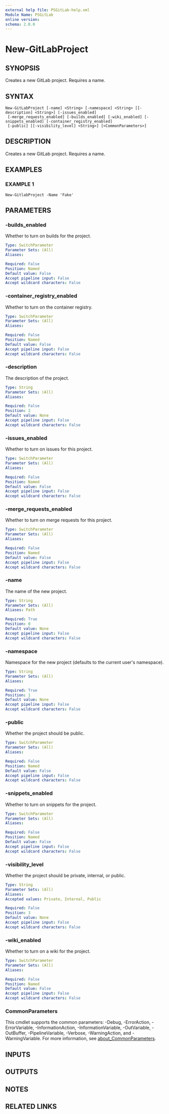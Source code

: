 ```yaml
---
external help file: PSGitLab-help.xml
Module Name: PSGitLab
online version:
schema: 2.0.0
---
```


# New-GitLabProject

## SYNOPSIS
Creates a new GitLab project.
Requires a name.

## SYNTAX

```
New-GitLabProject [-name] <String> [-namespace] <String> [[-description] <String>] [-issues_enabled]
 [-merge_requests_enabled] [-builds_enabled] [-wiki_enabled] [-snippets_enabled] [-container_registry_enabled]
 [-public] [[-visibility_level] <String>] [<CommonParameters>]
```

## DESCRIPTION
Creates a new GitLab project.
Requires a name.

## EXAMPLES

### EXAMPLE 1
```
New-GitlabProject -Name 'Fake'
```

## PARAMETERS

### -builds_enabled
Whether to turn on builds for the project.

```yaml
Type: SwitchParameter
Parameter Sets: (All)
Aliases:

Required: False
Position: Named
Default value: False
Accept pipeline input: False
Accept wildcard characters: False
```

### -container_registry_enabled
Whether to turn on the container registry.

```yaml
Type: SwitchParameter
Parameter Sets: (All)
Aliases:

Required: False
Position: Named
Default value: False
Accept pipeline input: False
Accept wildcard characters: False
```

### -description
The description of the project.

```yaml
Type: String
Parameter Sets: (All)
Aliases:

Required: False
Position: 2
Default value: None
Accept pipeline input: False
Accept wildcard characters: False
```

### -issues_enabled
Whether to turn on issues for this project.

```yaml
Type: SwitchParameter
Parameter Sets: (All)
Aliases:

Required: False
Position: Named
Default value: False
Accept pipeline input: False
Accept wildcard characters: False
```

### -merge_requests_enabled
Whether to turn on merge requests for this project.

```yaml
Type: SwitchParameter
Parameter Sets: (All)
Aliases:

Required: False
Position: Named
Default value: False
Accept pipeline input: False
Accept wildcard characters: False
```

### -name
The name of the new project.

```yaml
Type: String
Parameter Sets: (All)
Aliases: Path

Required: True
Position: 0
Default value: None
Accept pipeline input: False
Accept wildcard characters: False
```

### -namespace
Namespace for the new project (defaults to the current user's namespace).

```yaml
Type: String
Parameter Sets: (All)
Aliases:

Required: True
Position: 1
Default value: None
Accept pipeline input: False
Accept wildcard characters: False
```

### -public
Whether the project should be public.

```yaml
Type: SwitchParameter
Parameter Sets: (All)
Aliases:

Required: False
Position: Named
Default value: False
Accept pipeline input: False
Accept wildcard characters: False
```

### -snippets_enabled
Whether to turn on snippets for the project.

```yaml
Type: SwitchParameter
Parameter Sets: (All)
Aliases:

Required: False
Position: Named
Default value: False
Accept pipeline input: False
Accept wildcard characters: False
```

### -visibility_level
Whether the project should be private, internal, or public.

```yaml
Type: String
Parameter Sets: (All)
Aliases:
Accepted values: Private, Internal, Public

Required: False
Position: 3
Default value: None
Accept pipeline input: False
Accept wildcard characters: False
```

### -wiki_enabled
Whether to turn on a wiki for the project.

```yaml
Type: SwitchParameter
Parameter Sets: (All)
Aliases:

Required: False
Position: Named
Default value: False
Accept pipeline input: False
Accept wildcard characters: False
```

### CommonParameters
This cmdlet supports the common parameters: -Debug, -ErrorAction, -ErrorVariable, -InformationAction, -InformationVariable, -OutVariable, -OutBuffer, -PipelineVariable, -Verbose, -WarningAction, and -WarningVariable. For more information, see [about_CommonParameters](http://go.microsoft.com/fwlink/?LinkID=113216).

## INPUTS

## OUTPUTS

## NOTES

## RELATED LINKS
